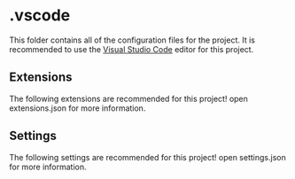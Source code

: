 # .vscode

This folder contains all of the configuration files for the project. It is recommended to use the [Visual Studio Code](https://code.visualstudio.com/) editor for this project.

## Extensions

The following extensions are recommended for this project!
open extensions.json for more information.

## Settings

The following settings are recommended for this project!
open settings.json for more information.

